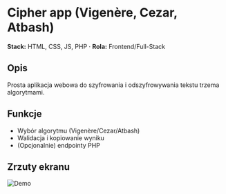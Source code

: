 # Cipher app (Vigenère, Cezar, Atbash)
**Stack:** HTML, CSS, JS, PHP · **Rola:** Frontend/Full-Stack

## Opis
Prosta aplikacja webowa do szyfrowania i odszyfrowywania tekstu trzema algorytmami.

## Funkcje
- Wybór algorytmu (Vigenère/Cezar/Atbash)
- Walidacja i kopiowanie wyniku
- (Opcjonalnie) endpointy PHP

## Zrzuty ekranu
![Demo](../../assets/screenshots/cipher-app-demo.png)

